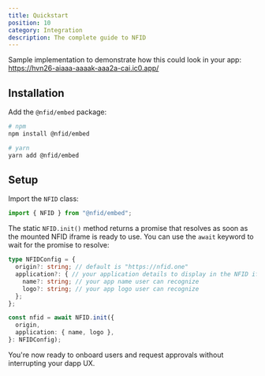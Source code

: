 ```yaml
---
title: Quickstart
position: 10
category: Integration
description: The complete guide to NFID
---
```


Sample implementation to demonstrate how this could look in your app: https://hvn26-aiaaa-aaaak-aaa2a-cai.ic0.app/

## Installation

Add the `@nfid/embed` package:

```bash
# npm
npm install @nfid/embed

# yarn
yarn add @nfid/embed
```

## Setup

Import the `NFID` class:

```ts
import { NFID } from "@nfid/embed";
```

The static `NFID.init()` method returns a promise that resolves as soon as the mounted NFID iframe is ready to use. You can use the `await` keyword to wait for the promise to resolve:

```ts
type NFIDConfig = {
  origin?: string; // default is "https://nfid.one"
  application?: { // your application details to display in the NFID iframe
    name?: string; // your app name user can recognize
    logo?: string; // your app logo user can recognize
  };
};

const nfid = await NFID.init({
  origin,
  application: { name, logo },
}: NFIDConfig);
```

You're now ready to onboard users and request approvals without interrupting your dapp UX.
